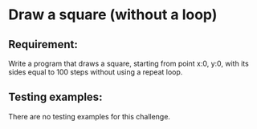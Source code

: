 # Draw a square (without a loop)

## Requirement:

Write a program that draws a square, starting from point x:0, y:0, with its sides equal to 100 steps without using a repeat loop.

## Testing examples:

There are no testing examples for this challenge.
